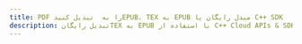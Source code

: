---title: PDF را به  تبدیل کنیدEPUB، TEX به EPUB مبدل رایگان یا C++ SDKdescription: تبدیل رایگانTEX به EPUB با استفاده از C++ Cloud APIs & SDK همچنین اسناد PDF را در Cloud ایجاد، ویرایش و رندر کنید.---